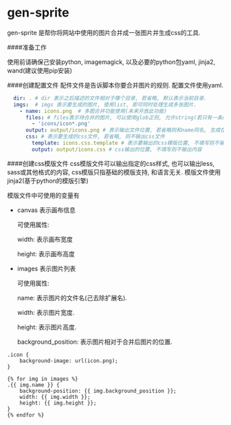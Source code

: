 gen-sprite
==========

gen-sprite 是帮你将网站中使用的图片合并成一张图片并生成css的工具.

####准备工作

使用前请确保己安装python, imagemagick, 以及必要的python包yaml, jinja2, wand(建议使用pip安装)


####创建配置文件
配件文件是告诉脚本你要合并图片的规则. 配置文件使用yaml.
```yaml
  dir: . # dir 表示之后描述的文件相对于哪个目录, 若省略, 默认表示当前目录.
  imgs:  # imgs 表示要生成的图片, 使用list, 即可同时处理生成多张图片.
    - name: icons.png  # 多图合并功能使用(未来开放此功能)
      files: # files表示待合并的图片, 可以使用glob正则, 允许string(若只有一条规则)和list格式.
        - 'icons/icon*.png'
      output: output/icons.png # 表示输出文件位置, 若省略则和name同名, 生成在当前目录, 若不想输出内容, 请指定为false
      css: # 表示要生成的css文件, 若省略, 则不输出css文件
        template: icons.css.template # 表示要输出的css模版位置, 不填写则不输出内容
        output: output/icons.css # css输出的位置, 不填写则不输出内容
```

####创建css模版文件
css模版文件可以输出指定的css样式, 也可以输出less, sass或其他格式的内容, css模版只指基础的模版支持, 和语言无关.
模版文件使用jinja2(基于python的模版引擎)

模版文件中可使用的变量有

* canvas 表示画布信息
  
  可使用属性:

  width: 表示画布宽度

  height: 表示画布高度

* images 表示图片列表

  可使用属性:
  
  name: 表示图片的文件名(己去除扩展名).
  
  width: 表示图片宽度.
  
  height: 表示图片高度.
  
  background_position: 表示图片相对于合并后图片的位置.

```jinja
.icon {
    background-image: url(icon.png);
}

{% for img in images %}
.{{ img.name }} {
    background-position: {{ img.background_position }};
    width: {{ img.width }};
    height: {{ img.height }};
}
{% endfor %}
```
